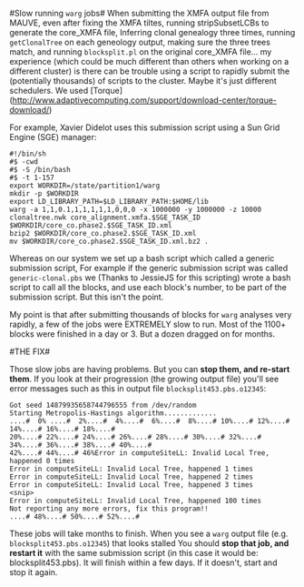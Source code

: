 #Slow running `warg` jobs#
When submitting the XMFA output file from MAUVE, even after fixing the XMFA tiltes, 
running stripSubsetLCBs to generate the core_XMFA file, Inferring clonal genealogy three times, 
running `getClonalTree` on each geneology output, making sure the three trees match, 
and running `blocksplit.pl` on the original core_XMFA file...
my experience (which could be much different than others when working on a different cluster)
is there can be trouble using a script to rapidly submit the (potentially thousands) of 
scripts to the cluster. Maybe it's just different schedulers. We used [Torque] (http://www.adaptivecomputing.com/support/download-center/torque-download/)

For example, Xavier Didelot uses this submission script using a Sun Grid Engine (SGE) manager:
```
#!/bin/sh
#$ -cwd
#$ -S /bin/bash
#$ -t 1-157
export WORKDIR=/state/partition1/warg
mkdir -p $WORKDIR
export LD_LIBRARY_PATH=$LD_LIBRARY_PATH:$HOME/lib
warg -a 1,1,0.1,1,1,1,1,1,0,0,0 -x 1000000 -y 1000000 -z 10000 clonaltree.nwk core_alignment.xmfa.$SGE_TASK_ID   $WORKDIR/core_co.phase2.$SGE_TASK_ID.xml
bzip2 $WORKDIR/core_co.phase2.$SGE_TASK_ID.xml
mv $WORKDIR/core_co.phase2.$SGE_TASK_ID.xml.bz2 .
```

Whereas on our system we set up a bash script which called a generic submission script, For example if the generic submission script was called `generic-clonal.pbs` we (Thanks to JessieJS for this scripting) wrote a bash script to call all the blocks, and use each block's number, to be part of the submission script. But this isn't the point.

My point is that after submitting thousands of blocks for `warg` analyses very rapidly, a few of the jobs were EXTREMELY slow to run. Most of the 1100+ blocks were finished in a day or 3. But a dozen dragged on for months. 

#THE FIX#

Those slow jobs are having problems. But you can **stop them, and re-start them**. 
If you look at their progression (the growing output file) you'll see error messages 
such as this in output file `blocksplit453.pbs.o12345`:
```
Got seed 14879935658744796555 from /dev/random
Starting Metropolis-Hastings algorithm.............
....#  0% ....#  2%....#  4%....#  6%....#  8%....# 10%....# 12%....# 14%....# 16%....# 18%....# 
20%....# 22%....# 24%....# 26%....# 28%....# 30%....# 32%....# 34%....# 36%....# 38%....# 40%....# 
42%....# 44%....# 46%Error in computeSiteLL: Invalid Local Tree, happened 0 times
Error in computeSiteLL: Invalid Local Tree, happened 1 times
Error in computeSiteLL: Invalid Local Tree, happened 2 times
Error in computeSiteLL: Invalid Local Tree, happened 3 times
<snip>
Error in computeSiteLL: Invalid Local Tree, happened 100 times
Not reporting any more errors, fix this program!!
....# 48%....# 50%....# 52%....# 
```

These jobs will take months to finish. When you see a `warg` output file (e.g. `blocksplit453.pbs.o12345`) that looks stalled 
You should **stop that job, and restart it** with the same submission script (in this case it would be:
blocksplit453.pbs). It will finish within a few days. If it doesn't, start and stop it again. 

